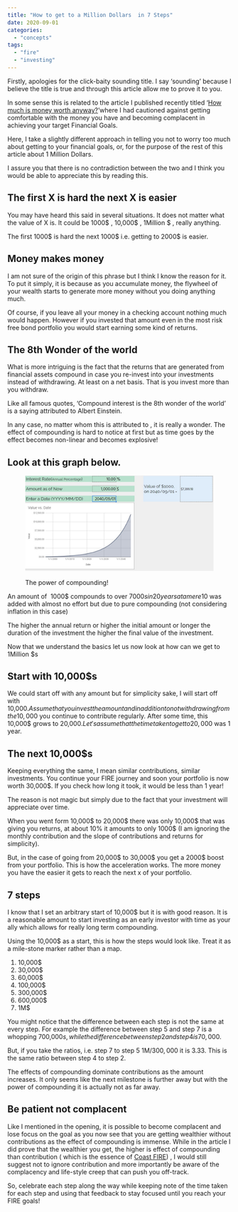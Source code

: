 ```yaml
---
title: "How to get to a Million Dollars  in 7 Steps"
date: 2020-09-01
categories: 
  - "concepts"
tags: 
  - "fire"
  - "investing"
---
```


Firstly, apologies for the click-baity sounding title. I say ‘sounding’ because I believe the title is true and through this article allow me to prove it to you.

In some sense this is related to the article I published recently titled ‘[How much is money worth anyway?](https://happypathfire.com/how-much-is-money-worth-anyway/)’where I had cautioned against getting comfortable with the money you have and becoming complacent in achieving your target Financial Goals. 

Here, I take a slightly different approach in telling you not to worry too much about getting to your financial goals, or, for the purpose of the rest of this article about 1 Million Dollars.

I assure you that there is no contradiction between the two and I think you would be able to appreciate this by reading this.

## **The first X is hard the next X is easier**

You may have heard this said in several situations. It does not matter what the value of X is. It could be 1000$ , 10,000$ , 1Million $ , really anything. 

The first 1000$ is hard the next 1000$ i.e. getting to 2000$ is easier.

## **Money makes money**

I am not sure of the origin of this phrase but I think I know the reason for it. To put it simply, it is because as you accumulate money, the flywheel of your wealth starts to generate more money without you doing anything much. 

Of course, if you leave all your money in a checking account nothing much would happen. However if you invested that amount even in the most risk free bond portfolio you would start earning some kind of returns. 

## **The 8th Wonder of the world**

What is more intriguing is the fact that the returns that are generated from financial assets compound in case you re-invest into your investments instead of withdrawing. At least on a net basis. That is you invest more than you withdraw. 

Like all famous quotes, ‘Compound interest is the 8th wonder of the world’ is a saying attributed to Albert Einstein.

In any case, no matter whom this is attributed to , it is really a wonder. The effect of compounding is hard to notice at first but as time goes by the effect becomes non-linear and becomes explosive!

## **Look at this graph below.**

<figure>

![](images/exponentiation.jpg)

<figcaption>

The power of compounding!

</figcaption>

</figure>

An amount of  1000$ compounds to over 7000$s in 20 years at a mere 10% annual interest rate. So, an additional 6000$ was added with almost no effort but due to pure compounding (not considering inflation in this case)

The higher the annual return or higher the initial amount or longer the duration of the investment the higher the final value of the investment.

Now that we understand the basics let us now look at how can we get to 1Million $s

## **Start with 10,000$s**

We could start off with any amount but for simplicity sake, I will start off with 10,000$. Assume that you invest the amount and in addition to not withdrawing from the 10,000$ you continue to contribute regularly. After some time, this 10,000$ grows to 20,000$. Let's assume that the time taken to get to 20,000$ was 1 year.

## **The next 10,000$s**

Keeping everything the same, I mean similar contributions, similar investments. You continue your FIRE journey and soon your portfolio is now worth 30,000$. If you check how long it took, it would be less than 1 year!

The reason is not magic but simply due to the fact that your investment will appreciate over time.

When you went form 10,000$ to 20,000$ there was only 10,000$ that was giving you returns, at about 10% it amounts to only 1000$ (I am ignoring the monthly contribution and the slope of contributions and returns for simplicity). 

But, in the case of going from 20,000$ to 30,000$ you get a 2000$ boost from your portfolio. This is how the acceleration works. The more money you have the easier it gets to reach the next x of your portfolio.

## **7 steps**

I know that I set an arbitrary start of 10,000$ but it is with good reason. It is a reasonable amount to start investing as an early investor with time as your ally which allows for really long term compounding.

Using the 10,000$ as a start, this is how the steps would look like. Treat it as a mile-stone marker rather than a map. 

1. 10,000$
2. 30,000$
3. 60,000$
4. 100,000$
5. 300,000$
6. 600,000$
7. 1M$

You might notice that the difference between each step is not the same at every step. For example the difference between step 5 and step 7 is a whopping 700,000$s, while the difference between step 2 and step 4 is 70,000$. 

But, if you take the ratios, i.e. step 7 to step 5 1M$/300,000$ it is 3.33. This is the same ratio between step 4 to step 2. 

The effects of compounding dominate contributions as the amount increases. It only seems like the next milestone is further away but with the power of compounding it is actually not as far away. 

## **Be patient not complacent**

Like I mentioned in the opening, it is possible to become complacent and lose focus on the goal as you now see that you are getting wealthier without contributions as the effect of compounding is immense. While in the article I did prove that the wealthier you get, the higher is effect of compounding than contribution ( which is the essence of [Coast FIRE](https://happypathfire.com/coast-fire-best-kind-of-fire/)) , I would still suggest not to ignore contribution and more importantly be aware of the complacency and life-style creep that can push you off-track.

So, celebrate each step along the way while keeping note of the time taken for each step and using that feedback to stay focused until you reach your FIRE goals!
